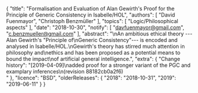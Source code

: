 {
    "title": "Formalisation and Evaluation of Alan Gewirth's Proof for the Principle of Generic Consistency in Isabelle/HOL",
    "authors": [
        "David Fuenmayor",
        "Christoph Benzmüller"
    ],
    "topics": [
        "Logic/Philosophical aspects"
    ],
    "date": "2018-10-30",
    "notify": [
        "davfuenmayor@gmail.com",
        "c.benzmueller@gmail.com"
    ],
    "abstract": "\nAn ambitious ethical theory ---Alan Gewirth's \"Principle of\nGeneric Consistency\"--- is encoded and analysed in Isabelle/HOL.\nGewirth's theory has stirred much attention in philosophy and\nethics and has been proposed as a potential means to bound the impact\nof artificial general intelligence.",
    "extra": {
        "Change history": "[2019-04-09]\nadded proof for a stronger variant of the PGC and examplary inferences\n(revision 88182cb0a2f6)<br>"
    },
    "licence": "BSD",
    "olderReleases": {
        "2018": "2018-10-31",
        "2019": "2019-06-11"
    }
}